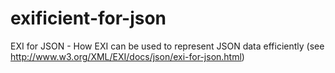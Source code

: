 # exificient-for-json
EXI for JSON - How EXI can be used to represent JSON data efficiently (see http://www.w3.org/XML/EXI/docs/json/exi-for-json.html)

